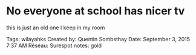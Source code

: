 # No everyone at school has nicer tv
this is just an old one I keep in my
room

Tags: wilayahks
Created by: Quentin Sombsthay
Date: September 3, 2015 7:37 AM
Réseau: Surespot
notes: gold